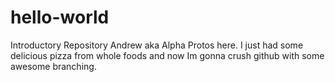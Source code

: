 # hello-world
Introductory Repository
Andrew aka Alpha Protos here. I just had some delicious pizza from whole foods and now Im gonna crush github with some awesome branching.
